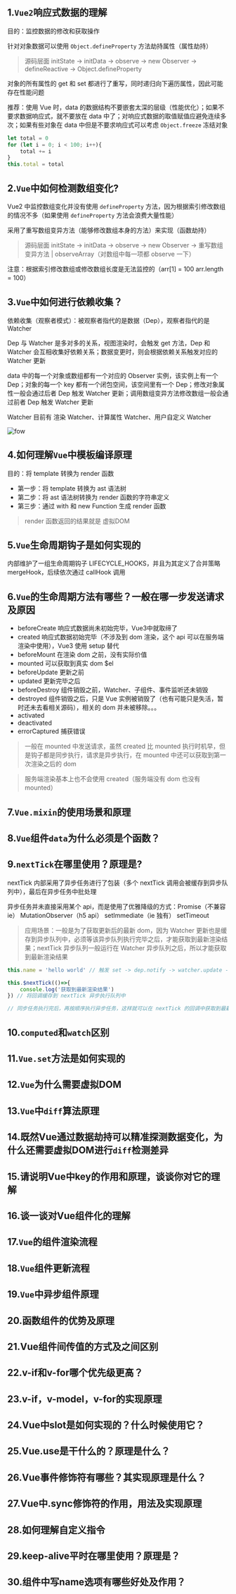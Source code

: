 ## 1.`Vue2`响应式数据的理解

目的：监控数据的修改和获取操作

针对对象数据可以使用 `Object.defineProperty` 方法劫持属性（属性劫持）

> 源码层面 initState -> initData -> observe -> new Observer -> defineReactive -> Object.defineProperty

对象的所有属性的 get 和 set 都进行了重写，同时递归向下遍历属性，因此可能存在性能问题

推荐：使用 Vue 时，data 的数据结构不要嵌套太深的层级（性能优化）；如果不要求数据响应式，就不要放在 data 中了；对响应式数据的取值赋值应避免连续多次；如果有些对象在 data 中但是不要求响应式可以考虑 `Object.freeze` 冻结对象

```javascript
let total = 0
for (let i = 0; i < 100; i++){
    total += i
}
this.total = total
```

## 2.`Vue`中如何检测数组变化?

Vue2 中监控数组变化并没有使用 `defineProperty` 方法，因为根据索引修改数组的情况不多（如果使用 `defineProperty` 方法会浪费大量性能）

采用了重写数组变异方法（能够修改数组本身的方法）来实现（函数劫持）

> 源码层面 initState -> initData -> observe -> new Observer -> 重写数组变异方法 | observeArray（对数组中每一项都 observe 一下）

注意：根据索引修改数组或修改数组长度是无法监控的（arr[1] = 100 arr.length = 100）

## 3.`Vue`中如何进行依赖收集？

依赖收集（观察者模式）：被观察者指代的是数据（Dep），观察者指代的是 Watcher

Dep 与 Watcher 是多对多的关系，视图渲染时，会触发 get 方法，Dep 和 Watcher 会互相收集好依赖关系；数据变更时，则会根据依赖关系触发对应的 Watcher 更新

data 中的每一个对象或数组都有一个对应的 Observer 实例，该实例上有一个 Dep；对象的每一个 key 都有一个闭包空间，该空间里有一个 Dep；修改对象属性一般会通过后者 Dep 触发 Watcher 更新；调用数组变异方法修改数组一般会通过前者 Dep 触发 Watcher 更新

Watcher 目前有 渲染 Watcher、计算属性 Watcher、用户自定义 Watcher

![fow](./images/fow.png)

## 4.如何理解`Vue`中模板编译原理

目的：将 template 转换为 render 函数

- 第一步：将 template 转换为 ast 语法树
- 第二步：将 ast 语法树转换为 render 函数的字符串定义
- 第三步：通过 with 和 new Function 生成 render 函数

> render 函数返回的结果就是 虚拟DOM

## 5.`Vue`生命周期钩子是如何实现的

内部维护了一组生命周期钩子 LIFECYCLE_HOOKS，并且为其定义了合并策略 mergeHook，后续依次通过 callHook 调用

## 6.`Vue`的生命周期方法有哪些？一般在哪一步发送请求及原因

- beforeCreate 响应式数据尚未初始完毕，Vue3中就取缔了
- created 响应式数据初始完毕（不涉及到 dom 渲染，这个 api 可以在服务端渲染中使用），Vue3 使用 setup 替代
- beforeMount 在渲染 dom 之前，没有实际价值
- mounted 可以获取到真实 dom $el
- beforeUpdate 更新之前
- updated 更新完毕之后
- beforeDestroy 组件销毁之前，Watcher、子组件、事件监听还未销毁
- destroyed 组件销毁之后，只是 Vue 实例被销毁了（也有可能只是失活，暂时还未去看相关源码），相关的 dom 并未被移除。。。
- activated
- deactivated
- errorCaptured 捕获错误


> 一般在 mounted 中发送请求，虽然 created 比 mounted 执行时机早，但是钩子都是同步执行，请求是异步执行，在 mounted 中还可以获取到第一次渲染之后的 dom


> 服务端渲染基本上也不会使用 created（服务端没有 dom 也没有 mounted）

## 7.`Vue.mixin`的使用场景和原理

## 8.`Vue`组件`data`为什么必须是个函数？

## 9.`nextTick`在哪里使用？原理是?

nextTick 内部采用了异步任务进行了包装（多个 nextTick 调用会被缓存到异步队列中），最后在异步任务中批处理

异步任务并未直接采用某个 api，而是使用了优雅降级的方式：Promise（不兼容 ie） MutationObserver（h5 api） setImmediate（ie 独有） setTimeout

> 应用场景：一般是为了获取更新后的最新 dom，因为 Watcher 更新也是缓存到异步队列中，必须等该异步队列执行完毕之后，才能获取到最新渲染结果；nextTick 异步队列一般运行在 Watcher 异步队列之后，所以才能获取到最新渲染结果

```javascript
this.name = 'hello world' // 触发 set -> dep.notify -> watcher.update -> 缓存到 Watcher 异步执行队列中 

this.$nextTick(()=>{
    console.log('获取到最新渲染结果')
}) // 将回调缓存到 nextTick 异步执行队列中

// 同步任务执行完后，再按顺序执行异步任务，这样就可以在 nextTick 的回调中获取到最新渲染结果
```

## 10.`computed`和`watch`区别

## 11.`Vue.set`方法是如何实现的

## 12.`Vue`为什么需要虚拟DOM

## 13.`Vue`中`diff`算法原理

## 14.既然Vue通过数据劫持可以精准探测数据变化，为什么还需要虚拟DOM进行`diff`检测差异

## 15.请说明Vue中key的作用和原理，谈谈你对它的理解

## 16.谈一谈对Vue组件化的理解

## 17.`Vue`的组件渲染流程

## 18.`Vue`组件更新流程

## 19.`Vue`中异步组件原理

## 20.函数组件的优势及原理

## 21.Vue组件间传值的方式及之间区别

## 22.v-if和v-for哪个优先级更高？

## 23.v-if，v-model，v-for的实现原理

## 24.Vue中slot是如何实现的？什么时候使用它？

## 25.Vue.use是干什么的？原理是什么？

## 26.Vue事件修饰符有哪些？其实现原理是什么？

## 27.Vue中.sync修饰符的作用，用法及实现原理

## 28.如何理解自定义指令

## 29.keep-alive平时在哪里使用？原理是？

## 30.组件中写name选项有哪些好处及作用？
